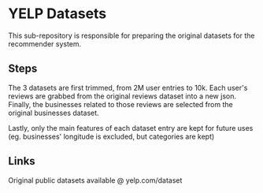 # YELP Datasets

This sub-repository is responsible for preparing the original datasets for the recommender system.

## Steps

The 3 datasets are first trimmed, from 2M user entries to 10k. Each user's reviews are grabbed from the original reviews dataset into a new json. Finally, the businesses related to those reviews are selected from the original businesses dataset.

Lastly, only the main features of each dataset entry are kept for future uses (eg. businesses' longitude is excluded, but categories are kept)


## Links

Original public datasets available @ yelp.com/dataset
